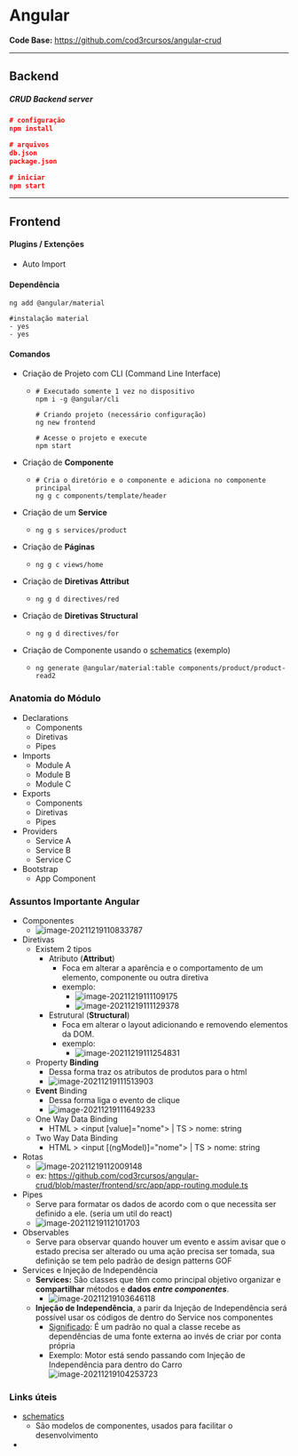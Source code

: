 # Angular



**Code Base:** https://github.com/cod3rcursos/angular-crud

---

## Backend

##### CRUD Backend server

```json
# configuração
npm install

# arquivos
db.json
package.json

# iniciar
npm start
```



---

## Frontend

#### Plugins / Extenções

- Auto Import



#### Dependência

````
ng add @angular/material

#instalação material
- yes
- yes
````



#### Comandos

- Criação de Projeto com CLI (Command Line Interface)

  - ```
    # Executado somente 1 vez no dispositivo
    npm i -g @angular/cli
    
    # Criando projeto (necessário configuração)
    ng new frontend
    
    # Acesse o projeto e execute
    npm start
    ```

- Criação de **Componente**

  - ```
    # Cria o diretório e o componente e adiciona no componente principal
    ng g c components/template/header
    ```

- Criação de um **Service**

  - ```
    ng g s services/product
    ```

- Criação de **Páginas**

  - ```
    ng g c views/home
    ```

- Criação de **Diretivas Attribut**

  - ```
    ng g d directives/red
    ```

- Criação de **Diretivas Structural** 

  - ```
    ng g d directives/for
    ```

- Criação de Componente usando o [schematics](https://material.angular.io/guide/schematics) (exemplo)

  - ```
    ng generate @angular/material:table components/product/product-read2
    ```





### Anatomia do Módulo

- Declarations
  - Components 
  - Diretivas
  - Pipes
- Imports
  - Module A
  - Module B
  - Module C
- Exports
  - Components
  - Diretivas
  - Pipes
- Providers
  - Service A
  - Service B
  - Service C
- Bootstrap
  - App Component



### Assuntos Importante Angular

- Componentes
  - ![image-20211219110833787](https://github.com/williamcamasil/webpage_angular_app/blob/feature/application-course/application/printscreen/image-20211219110833787.png?raw=true)
- Diretivas
  - Existem 2 tipos
    - Atributo (**Attribut**)
      - Foca em alterar a aparência e o comportamento de um elemento, componente ou outra diretiva
      - exemplo:
        - ![image-20211219111109175](https://github.com/williamcamasil/webpage_angular_app/blob/feature/application-course/application/printscreen/image-20211219111109175.png?raw=true)
        - ![image-20211219111129378](https://github.com/williamcamasil/webpage_angular_app/blob/feature/application-course/application/printscreen/image-20211219111129378.png?raw=true)
    - Estrutural (**Structural**)
      - Foca em alterar o layout adicionando e removendo elementos da DOM.
      - exemplo:
        - ![image-20211219111254831](https://github.com/williamcamasil/webpage_angular_app/blob/feature/application-course/application/printscreen/image-20211219111254831.png?raw=true)
  - Property **Binding**
    - Dessa forma traz os atributos de produtos para o html
    - ![image-20211219111513903](https://github.com/williamcamasil/webpage_angular_app/blob/feature/application-course/application/printscreen/image-20211219111513903.png?raw=true)
  - **Event** Binding
    - Dessa forma liga o evento de clique
    - ![image-20211219111649233](https://github.com/williamcamasil/webpage_angular_app/blob/feature/application-course/application/printscreen/image-20211219111649233.png?raw=true)
  - One Way Data Binding
    - HTML > <input [value]="nome"> | TS > nome: string
  - Two Way Data Binding
    - HTML > <input [(ngModel)]="nome"> | TS > nome: string
- Rotas
  - ![image-20211219112009148](https://github.com/williamcamasil/webpage_angular_app/blob/feature/application-course/application/printscreen/image-20211219112009148.png?raw=true)
  - ex: https://github.com/cod3rcursos/angular-crud/blob/master/frontend/src/app/app-routing.module.ts
- Pipes
  - Serve para formatar os dados de acordo com o que necessita ser definido a ele. (seria um util do react)
  - ![image-20211219112101703](https://github.com/williamcamasil/webpage_angular_app/blob/feature/application-course/application/printscreen/image-20211219112101703.png?raw=true)
- Observables
  - Serve para observar quando houver um evento e assim avisar que o estado precisa ser alterado ou uma ação precisa ser tomada, sua definição se tem pelo padrão de design patterns GOF
- Services e Injeção de Independência
  - **Services:** São classes que têm como principal objetivo organizar e **compartilhar** métodos e **dados** ***entre componentes***. 
    - ![image-20211219103646118](https://github.com/williamcamasil/webpage_angular_app/blob/feature/application-course/application/printscreen/image-20211219103646118.png?raw=true)
  - **Injeção de Independência**, a parir da Injeção de Independência será possível usar os códigos de dentro do Service nos componentes 
    - <u>Significado</u>: É um padrão no qual a classe recebe as dependências de uma fonte externa ao invés de criar por conta própria
    - Exemplo: Motor está sendo passando com Injeção de Independência para dentro do Carro![image-20211219104253723](https://github.com/williamcamasil/webpage_angular_app/blob/feature/application-course/application/printscreen/image-20211219104253723.png?raw=true)



### Links úteis

- [schematics](https://material.angular.io/guide/schematics)
  - São modelos de componentes, usados para facilitar o desenvolvimento
- 

